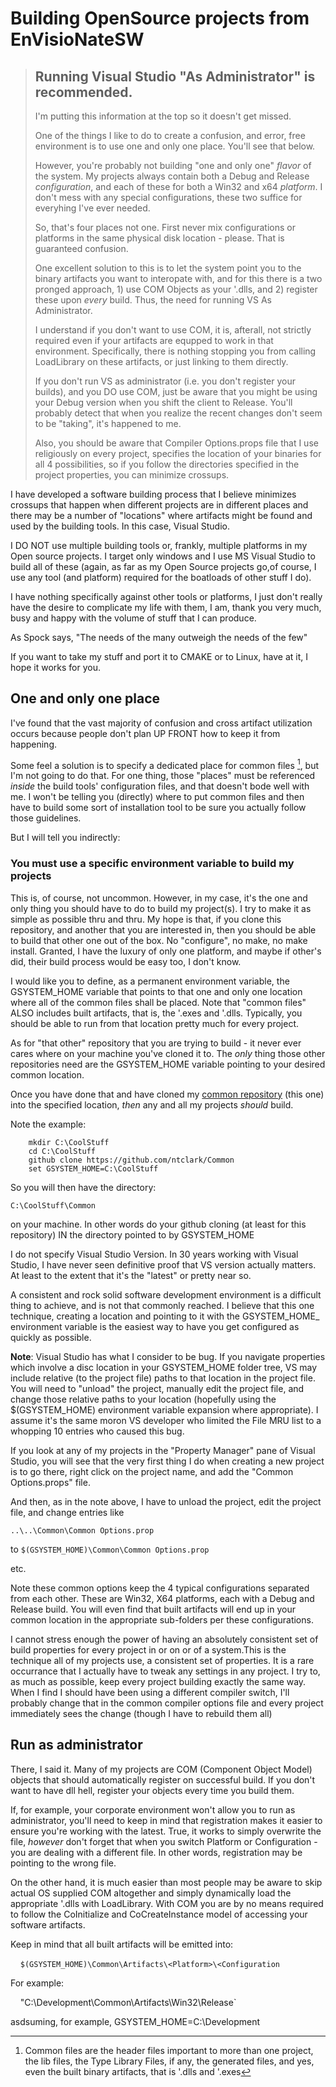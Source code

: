 # Building OpenSource projects from EnVisioNateSW

> ## Running Visual Studio "As Administrator" is recommended.
>I'm putting this information at the top so it doesn't get missed.
>
>One of the things I like to do to create a confusion, and error, free environment is to
use one and only one place. You'll see that below.
>
>However, you're probably not building "one and only one" *flavor* of the system. My projects 
always contain both a Debug and Release *configuration*, and each of these for both
a Win32 and x64 *platform*. I don't mess with any special configurations, these two suffice
for everyhing I've ever needed.
>
>So, that's four places not one. First never mix configurations or platforms in the same physical
disk location - please. That is guaranteed confusion.
>
>One excellent solution to this is to let the system point you to the binary artifacts you want to 
interopate with, and for this there is a two pronged approach, 1) use COM Objects as your '.dlls, 
and 2) register these upon *every* build. Thus, the need for running VS As Administrator.
>
>I understand if you don't want to use COM, it is, afterall, not strictly required even if your
artifacts are equpped to work in that environment. Specifically, there is nothing stopping you from
calling LoadLibrary on these artifacts, or just linking to them directly.
>
>If you don't run VS as administrator (i.e. you don't register your builds), and you DO use COM, just 
be aware that you might be using your Debug version when you shift the client to Release. You'll 
probably detect that when you realize the recent changes don't seem to be "taking", it's happened
to me.
>
>Also, you should be aware that Compiler Options.props file that I use religiously on every project, 
specifies the location of your binaries for all 4 possibilities, so if you follow the directories
specified in the project properties, you can minimize crossups.
>

I have developed a software building process that I believe minimizes crossups that happen
when different projects are in different places and there may be a number of "locations" 
where artifacts might be found and used by the building tools. In this case, Visual Studio.

I DO NOT use multiple building tools or, frankly, multiple platforms in my Open source projects.
I target only windows and I use MS Visual Studio to build all of these (again, as far as my Open 
Source projects go,of course, I use any tool (and platform) required for the boatloads of other stuff I do).

I have nothing specifically against other tools or platforms, I just don't really have the desire
to complicate my life with them, I am, thank you very much, busy and happy with the volume of stuff
that I can produce.

As Spock says, "The needs of the many outweigh the needs of the few"

If you want to take my stuff and port it to CMAKE or to Linux, have at it, I hope it works for you.

## One and only one place

I've found that the vast majority of confusion and cross artifact utilization occurs because
people don't plan UP FRONT how to keep it from happening.

Some feel a solution is to specify a dedicated place for common files [^1], but I'm not going to 
do that. For one thing, those "places" must be referenced *inside* the build tools' configuration
files, and that doesn't bode well with me. I won't be telling you (directly) where to put common 
files and then have to build some sort of installation tool to be sure you actually follow 
those guidelines.

But I will tell you indirectly:

### You must use a specific environment variable to build my projects

This is, of course, not uncommon. However, in my case, it's the one and only thing you should have to do to build
my project(s). I try to make it as simple as possible thru and thru. My hope is that, if you clone this repository, and another that
you are interested in, then you should be able to build that other one out of the box. No "configure", no make, no make install. Granted, I have the 
luxury of only one platform, and maybe if other's did, their build process would be easy too, I don't know.

I would like you to define, as a permanent environment variable, the GSYSTEM_HOME variable that points to that one
and only one location where all of the common files shall be placed. Note that "common files" ALSO includes
built artifacts, that is, the '.exes and '.dlls. Typically, you should be able to run from that location pretty 
much for every project.

As for "that other" repository that you are trying to build - it never ever cares where on your machine you've cloned it 
to. The *only* thing those other repositories need are the GSYSTEM_HOME variable pointing to your desired common location.

Once you have done that and have cloned my [common repository](https://github.com/ntclark/common) (this one) into the specified location, 
*then* any and all my projects *should* build.

Note the example:
```
    mkdir C:\CoolStuff
    cd C:\CoolStuff
    github clone https://github.com/ntclark/Common
    set GSYSTEM_HOME=C:\CoolStuff
```

So you will then have the directory:

`C:\CoolStuff\Common`

on your machine. In other words do your github cloning (at least for this repository) IN the directory pointed to by GSYSTEM_HOME

I do not specify Visual Studio Version. In 30 years working with Visual Studio, I have never seen definitive proof that VS version
actually matters. At least to the extent that it's the "latest" or pretty near so. 

A consistent and rock solid software development environment is a difficult thing to achieve, and is not that commonly 
reached. I believe that this one technique, creating a location and pointing to it with the GSYSTEM_HOME_ environment variable
is the easiest way to have you get configured as quickly as possible.

**Note**: Visual Studio has what I consider to be  bug. If you navigate properties which involve a disc location in your 
GSYSTEM_HOME folder tree, VS may include relative (to the project file) paths to that location in the project file. 
You will need to "unload" the project, manually edit the project file, and change those relative paths to your location 
(hopefully using the $(GSYSTEM_HOME) environment variable expansion where appropriate). 
I assume it's the same moron VS developer who limited the File MRU list to a whopping 10 entries who caused this bug.

If you look at any of my projects in the "Property Manager" pane of Visual Studio, you will see that the very first thing I do
when creating a new project is to go there, right click on the project name, and add the "Common Options.props" file.

And then, as in the note above, I have to unload the project, edit the project file, and change entries like

`..\..\Common\Common Options.prop`

to 
`$(GSYSTEM_HOME)\Common\Common Options.prop`

etc.

Note these common options keep the 4 typical configurations separated from each other. These are Win32, X64 platforms, each with a
Debug and Release build. You will even find that built artifacts will end up in your common location in the appropriate 
sub-folders per these configurations.

I cannot stress enough the power of having an absolutely consistent set of build properties for every project in or on or of
a system.This is the technique all of my projects use, a consistent set of properties. It is a rare occurrance that I actually
have to tweak any settings in any project. I try to, as much as possible, keep every project building exactly the same way.
When I find I should have been using a different compiler switch, I'll probably change that in the common compiler options 
file and every project immediately sees the change (though I have to rebuild them all)

## Run as administrator

There, I said it. Many of my projects are COM (Component Object Model) objects that should automatically register on 
successful build. If you don't want to have dll hell, register your objects every time you build them.

If, for example, your corporate environment won't allow you to run as administrator, you'll need to keep in mind that registration 
makes it easier to ensure you're working with the latest. True, it works to simply overwrite the file, *however* don't forget that 
when you switch Platform or Configuration - you are dealing with a different file. In other words, registration may be pointing to the
wrong file.

On the other hand, it is much easier than most people may be aware to skip actual OS supplied COM altogether and simply dynamically
load the appropriate '.dlls with LoadLibrary. With COM you are by no means required to follow the CoInitialize and CoCreateInstance
model of accessing your software artifacts.

Keep in mind that all built artifacts will be emitted into:

&nbsp;&nbsp;&nbsp;&nbsp;`$(GSYSTEM_HOME)\Common\Artifacts\<Platform>\<Configuration`

For example:

&nbsp;&nbsp;&nbsp;&nbsp;"C:\Development\Common\Artifacts\Win32\Release`

asdsuming, for example, GSYSTEM_HOME=C:\Development

[^1]: Common files are the header files important to more than one project, the lib files, the Type Library Files, if any, 
the generated files, and yes, even the built binary artifacts, that is '.dlls and '.exes

